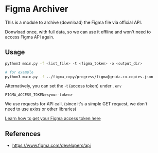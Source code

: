 # Figma Archiver

This is a module to archive (download) the Figma file via official API.

Donwload once, with full data, so we can use it offline and won't need to access Figma API again.

## Usage

```bash
python3 main.py -f <list_file> -t <figma_token> -o <output_dir>

# for example
python3 main.py -f ../figma_copy/progress/figma@grida.co.copies.json
```

Alternatively, you can set the -t (access token) under `.env`

```
FIGMA_ACCESS_TOKEN=<your-token>
```

We use requests for API call, (since it's a simple GET request, we don't need to use axios or other libraries)

[Learn how to get your Figma access token here](https://grida.co/docs/with-figma/guides/how-to-get-personal-access-token)

## References

- https://www.figma.com/developers/api
